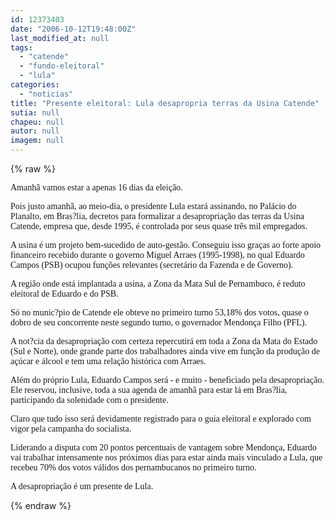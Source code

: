 ```yaml
---
id: 12373403
date: "2006-10-12T19:48:00Z"
last_modified_at: null
tags:
  - "catende"
  - "fundo-eleitoral"
  - "lula"
categories:
  - "noticias"
title: "Presente eleitoral: Lula desapropria terras da Usina Catende"
sutia: null
chapeu: null
autor: null
imagem: null
---
```

{% raw %}
<p><P><FONT face=Verdana>Amanhã vamos estar a apenas 16 dias da eleição. </FONT></P></p>
<p><P><FONT face=Verdana>Pois justo amanhã, ao meio-dia, o presidente Lula estará assinando, no Palácio do Planalto, em Bras?lia, decretos para formalizar a desapropriação das terras da Usina Catende, empresa que, desde 1995, é controlada por seus quase três mil empregados.</FONT></P></p>
<p><P><FONT face=Verdana>A usina é um projeto bem-sucedido de auto-gestão. Conseguiu isso graças ao forte apoio financeiro recebido durante o governo Miguel Arraes (1995-1998), no qual Eduardo Campos (PSB) ocupou funções relevantes (secretário da Fazenda e de Governo).</FONT></P></p>
<p><P><FONT face=Verdana>A região onde está implantada a usina, a Zona da Mata Sul de Pernambuco, é reduto eleitoral de Eduardo e do PSB. </FONT></P></p>
<p><P><FONT face=Verdana>Só no munic?pio de Catende ele obteve no primeiro turno 53,18% dos votos, quase o dobro de seu concorrente neste segundo turno, o governador Mendonça Filho (PFL).</FONT></P></p>
<p><P><FONT face=Verdana>A not?cia da desapropriação com certeza repercutirá em toda a Zona da Mata do Estado (Sul e Norte), onde grande parte dos trabalhadores ainda vive em função da produção de açúcar e álcool e tem uma relação histórica com Arraes.</FONT></P></p>
<p><P><FONT face=Verdana>Além do próprio Lula, Eduardo Campos será - e muito - beneficiado pela desapropriação. Ele reservou, inclusive, toda a sua agenda de amanhã para estar lá em Bras?lia, participando da solenidade com o presidente.</FONT></P></p>
<p><P><FONT face=Verdana>Claro que tudo isso será devidamente registrado para o guia eleitoral e explorado com vigor pela campanha do socialista.</FONT></P></p>
<p><P><FONT face=Verdana>Liderando a disputa com 20 pontos percentuais de vantagem sobre Mendonça, Eduardo vai trabalhar intensamente nos próximos dias para estar ainda mais vinculado a Lula, que recebeu 70% dos votos válidos dos pernambucanos no primeiro turno.</FONT></P></p>
<p><P><FONT face=Verdana>A desapropriação é um presente de Lula.</FONT></P> </p>
{% endraw %}